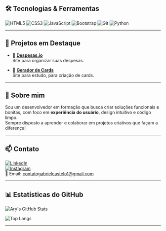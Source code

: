

## 🛠️ Tecnologias & Ferramentas

![HTML5](https://img.shields.io/badge/HTML5-E34F26?style=for-the-badge&logo=html5&logoColor=white)
![CSS3](https://img.shields.io/badge/CSS3-1572B6?style=for-the-badge&logo=css3&logoColor=white)
![JavaScript](https://img.shields.io/badge/JavaScript-F7DF1E?style=for-the-badge&logo=javascript&logoColor=black)
![Bootstrap](https://img.shields.io/badge/Bootstrap-7952B3?style=for-the-badge&logo=bootstrap&logoColor=white)
![Git](https://img.shields.io/badge/Git-F05032?style=for-the-badge&logo=git&logoColor=white)
![Python](https://img.shields.io/badge/Python-1572B6?style=for-the-badge&logo=python&logoColor=yellow)


---

## 📌 Projetos em Destaque

- 📝 [**Despesas.io**](https://github.com/GabrielCasteloDev/Assistente-financeiro)  
  Site para organizar suas despesas.

- 👾 [**Gerador de Cards**](https://github.com/GabrielCasteloDev/Criador-de-Cards)  
  Site para estudo, para criação de cards.



---

## 👤 Sobre mim

Sou um desenvolvedor em formação que busca criar soluções funcionais e bonitas, com foco em **experiência do usuário**, design intuitivo e código limpo.  
Sempre disposto a aprender e colaborar em projetos criativos que façam a diferença!


---

## 📫 Contato

[![LinkedIn](https://img.shields.io/badge/-LinkedIn-0A66C2?style=flat&logo=linkedin&logoColor=white)](https://www.linkedin.com/in/gabrielcastelorozales/)  
[![Instagram](https://img.shields.io/badge/-Instagram-E4405F?style=flat&logo=instagram&logoColor=white)](https://www.instagram.com/eugabrielcastelo/)  
📧 Email: [contatogabrielcastelo1@gmail.com](mailto:contatogabrielcastelo1@gmail.com)

---

## 📊 Estatísticas do GitHub

![Ary's GitHub Stats](https://github-readme-stats.vercel.app/api?username=GabrielCasteloDev&show_icons=true&theme=tokyonight)

![Top Langs](https://github-readme-stats.vercel.app/api/top-langs/?username=GabrielCasteloDev&layout=compact&theme=tokyonight)

---
